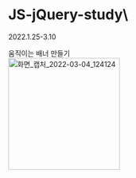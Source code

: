 # JS-jQuery-study\
2022.1.25-3.10

움직이는 배너 만들기
<br>
<img width="224" alt="화면_캡처_2022-03-04_124124" src="https://user-images.githubusercontent.com/83502596/156970292-5fb092a2-8023-421e-89a2-1abd85f1e01d.png">
